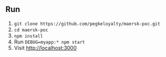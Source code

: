 ## Run

1. `git clone https://github.com/pegkeloyalty/maersk-poc.git`
2. `cd maersk-poc`
3. `npm install`
4. Run `DEBUG=myapp:* npm start`
4. Visit [http://localhost:3000](http://localhost:3000)
